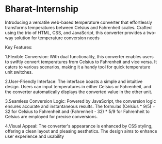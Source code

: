 # Bharat-Internship
Introducing a versatile web-based temperature converter that effortlessly transforms temperatures between Celsius and Fahrenheit scales. Crafted using the trio of HTML, CSS, and JavaScript, this converter provides a two-way solution for temperature conversion needs

Key Features:

1.Flexible Conversion: With dual functionality, this converter enables users to swiftly convert temperatures from Celsius to Fahrenheit and vice versa. It caters to various scenarios, making it a handy tool for quick temperature unit switches.

2.User-Friendly Interface: The interface boasts a simple and intuitive design. Users can input temperatures in either Celsius or Fahrenheit, and the converter automatically displays the converted value in the other unit.

3.Seamless Conversion Logic: Powered by JavaScript, the conversion logic ensures accurate and instantaneous results. The formulas (Celsius * 9/5) + 32 for Celsius to Fahrenheit and (Fahrenheit - 32) * 5/9 for Fahrenheit to Celsius are employed for precise conversions.

4.Visual Appeal: The converter's appearance is enhanced by CSS styling, offering a clean layout and pleasing aesthetics. The design aims to enhance user experience and usability
